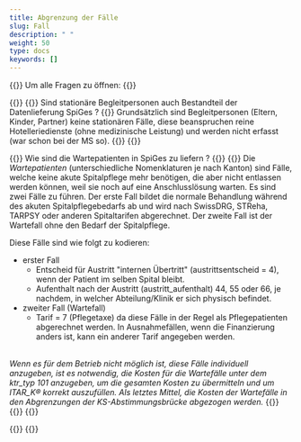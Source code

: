 ```yaml
---
title: Abgrenzung der Fälle
slug: Fall
description: " "
weight: 50
type: docs
keywords: []
---
```


{{<faqBlock>}}
Um alle Fragen zu öffnen: {{<collapsibleGroupCommand groupId="Fall">}}

{{<numberedList>}}
{{<listItem>}}
Sind stationäre Begleitpersonen auch Bestandteil der Datenlieferung SpiGes ?
{{<collapsibleBlock groupId="Fall">}}
Grundsätzlich sind Begleitpersonen (Eltern, Kinder, Partner) keine stationären Fälle, diese beanspruchen reine Hotelleriedienste (ohne medizinische Leistung) und werden nicht erfasst (war schon bei der MS so).
{{</collapsibleBlock>}}
{{</listItem>}}

{{<listItem>}}
Wie sind die Wartepatienten in SpiGes zu liefern ?
{{<collapsibleBlock groupId="Fall">}}
{{<markdown>}}
Die *Wartepatienten* (unterschiedliche Nomenklaturen je nach Kanton) sind Fälle, welche keine akute Spitalpflege mehr benötigen, die aber nicht entlassen werden können, weil sie noch auf eine Anschlusslösung warten. Es sind zwei Fälle zu führen. Der erste Fall bildet die normale Behandlung während des akuten Spitalpflegebedarfs ab und wird nach SwissDRG, STReha, TARPSY oder anderen Spitaltarifen abgerechnet. Der zweite Fall ist der Wartefall ohne den Bedarf der Spitalpflege.  

Diese Fälle sind wie folgt zu kodieren:  

- erster Fall
    - Entscheid für Austritt "internen Übertritt" (austrittsentscheid = 4), wenn der Patient im selben Spital bleibt.
    - Aufenthalt nach der Austritt (austritt_aufenthalt) 44, 55 oder 66, je nachdem, in welcher Abteilung/Klinik er sich physisch befindet. 
- zweiter Fall (Wartefall)
    - Tarif = 7 (Pflegetaxe) da diese Fälle in der Regel als Pflegepatienten abgerechnet werden. In Ausnahmefällen, wenn die Finanzierung anders ist, kann ein anderer Tarif angegeben werden.  

&nbsp;     
*Wenn es für dem Betrieb nicht möglich ist, diese Fälle individuell anzugeben, ist es notwendig, die Kosten für die Wartefälle unter dem ktr_typ 101 anzugeben, um die gesamten Kosten zu übermitteln und um ITAR_K® korrekt auszufüllen. Als letztes Mittel, die Kosten der Wartefälle in den Abgrenzungen der KS-Abstimmungsbrücke abgezogen werden.*
{{</markdown>}}
{{</collapsibleBlock>}}
{{</listItem>}}

{{</numberedList>}}
{{</faqBlock>}}
